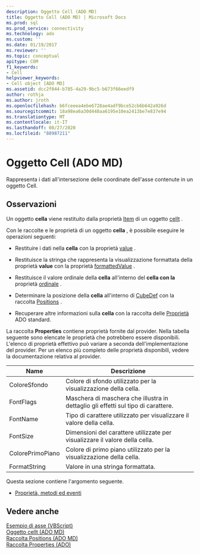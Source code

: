 ```yaml
---
description: Oggetto Cell (ADO MD)
title: Oggetto Cell (ADO MD) | Microsoft Docs
ms.prod: sql
ms.prod_service: connectivity
ms.technology: ado
ms.custom: ''
ms.date: 01/19/2017
ms.reviewer: ''
ms.topic: conceptual
apitype: COM
f1_keywords:
- Cell
helpviewer_keywords:
- Cell object [ADO MD]
ms.assetid: dcc2f044-b785-4a29-9bc5-b673f66eedf9
author: rothja
ms.author: jroth
ms.openlocfilehash: b6fceeea4ebe6728ae4adf9bce52cb6b642a926d
ms.sourcegitcommit: 18a98ea6a30d448aa6195e10ea2413be7e837e94
ms.translationtype: MT
ms.contentlocale: it-IT
ms.lasthandoff: 08/27/2020
ms.locfileid: "88987211"
---
```

# <a name="cell-object-ado-md"></a>Oggetto Cell (ADO MD)
Rappresenta i dati all'intersezione delle coordinate dell'asse contenute in un oggetto Cell.  
  
## <a name="remarks"></a>Osservazioni  
 Un oggetto **cella** viene restituito dalla proprietà [Item](./item-property-ado-md-cellset.md) di un oggetto [cellt](./cellset-object-ado-md.md) .  
  
 Con le raccolte e le proprietà di un oggetto **cella** , è possibile eseguire le operazioni seguenti:  
  
-   Restituire i dati nella **cella** con la proprietà [value](./value-property-ado-md.md) .  
  
-   Restituisce la stringa che rappresenta la visualizzazione formattata della proprietà **value** con la proprietà [formattedValue](./formattedvalue-property-ado-md.md) .  
  
-   Restituisce il valore ordinale della **cella** all'interno del **cella con la** proprietà [ordinale](./ordinal-property-ado-md-cell.md) .  
  
-   Determinare la posizione della **cella** all'interno di [CubeDef](./cubedef-object-ado-md.md) con la raccolta [Positions](./positions-collection-ado-md.md) .  
  
-   Recuperare altre informazioni sulla **cella** con la raccolta delle [Proprietà](../ado-api/properties-collection-ado.md) ADO standard.  
  
 La raccolta **Properties** contiene proprietà fornite dal provider. Nella tabella seguente sono elencate le proprietà che potrebbero essere disponibili. L'elenco di proprietà effettivo può variare a seconda dell'implementazione del provider. Per un elenco più completo delle proprietà disponibili, vedere la documentazione relativa al provider.  
  
|Name|Descrizione|  
|----------|-----------------|  
|ColoreSfondo|Colore di sfondo utilizzato per la visualizzazione della cella.|  
|FontFlags|Maschera di maschera che illustra in dettaglio gli effetti sul tipo di carattere.|  
|FontName|Tipo di carattere utilizzato per visualizzare il valore della cella.|  
|FontSize|Dimensioni del carattere utilizzate per visualizzare il valore della cella.|  
|ColorePrimoPiano|Colore di primo piano utilizzato per la visualizzazione della cella.|  
|FormatString|Valore in una stringa formattata.|  
  
 Questa sezione contiene l'argomento seguente.  
  
-   [Proprietà, metodi ed eventi](./cell-object-properties-methods-and-events.md)  
  
## <a name="see-also"></a>Vedere anche  
 [Esempio di asse (VBScript)](./axis-example-vbscript.md)   
 [Oggetto cellt (ADO MD)](./cellset-object-ado-md.md)   
 [Raccolta Positions (ADO MD)](./positions-collection-ado-md.md)   
 [Raccolta Properties (ADO)](../ado-api/properties-collection-ado.md)